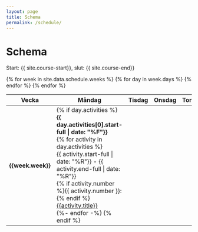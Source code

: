 ```yaml
---
layout: page
title: Schema
permalink: /schedule/
---
```


<h1>Schema</h1>

<p>Start: {{ site.course-start}}, slut: {{ site.course-end}}</p>
<div class="section-des">
<table class="table table-bordered border-primary">
  <colgroup>
      <col style="width: 5em"> <!-- Week -->
      <col style="width: 20%;"> <!-- Monday -->
      <col style="width: 20%;"> <!-- Tuesday -->
      <col style="width: 20%;"> <!-- Wednesday -->
      <col style="width: 20%;"> <!-- Thursday -->
      <col> <!-- Friday -->
  </colgroup>
  <thead>
    <tr>
      <th>Vecka</th>
      <th>Måndag</th>
      <th>Tisdag</th>
      <th>Onsdag</th>
      <th>Torsdag</th>
      <th>Fredag</th>
    </tr>
  </thead>
  <tbody>
    {% for week in site.data.schedule.weeks %}
      <tr>
        <th>{{week.week}}</th>
        {% for day in week.days %}
        <td {% if day.background-color %}style="background-color:{{day.background-color}}"{% endif %}>
          {% if day.activities %}
            <div><strong>{{ day.activities[0].start-full | date: "%F"}}</strong></div>
            {% for activity in day.activities %}
            <div class="pt-4">
              {{ activity.start-full | date: "%R"}} - {{ activity.end-full | date: "%R"}}
              <div>
              {% if activity.number %}{{ activity.number }}: {% endif %}<a href="{{ activity.slug | prepend: site.baseurl }}">{{activity.title}}</a>
              </div>
            </div>
            {%- endfor -%}
          {% endif %}
        </td>   
        {% endfor %}
      </tr>
    {% endfor %}
  </tbody>
</table>
</div>
